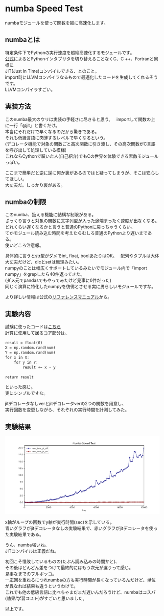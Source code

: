 # numba Speed Test  
numbaモジュールを使って関数を雑に高速化します。  
## numbaとは  
特定条件下でPythonの実行速度を超絶高速化するモジュールです。  
[公式](https://numba.pydata.org/)によるとPythonインタプリタを切り替えることなくC、C ++、Fortranと同様に  
JIT(Just In Time)コンパイルできる、とのこと。  
import時にLLVMコンパイラなるもので最適化したコードを生成してくれるそうです。  
LLVMコンパイラすごい。  

## 実装方法
このnumba最大のウリは実装の手軽さに尽きると思う。  
importして関数の上に一行「@jit」と書くだけ。  
本当にそれだけで早くなるのだから驚きである。  
それも低級言語に肉薄するレベルで早くなるという。  
(デコレータ機能で対象の関数ごと高次関数に引き渡し、その高次関数がC言語を呼び出して処理している模様)  
これならCythonで躓いた人(自己紹介)でもCの世界を体験できる素敵モジュールっぽい。   
  
ここまで簡単だと逆に逆に何か裏があるのではと疑ってしまうが、そこは安心してほしい。  
大丈夫だ。しっかり裏がある。  

## numbaの制限  
このnumba、扱える機能に結構な制限がある。  
ざっくり言うと対象の関数に文字列型が入った途端まったく速度が出なくなる。  
どれくらい遅くなるかと言うと普通のPythonに戻っちゃうくらい。  
てかモジュール読み込む時間を考えたらむしろ普通のPythonより遅いまである。   
使いどころ注意報。  
  
具体的に言うとstr型がダメでint, float, boolあたりはOK。  
配列やタプルは大体大丈夫だけど、dicとsetは無理みたい。  
numpyのことは幅広くサポートしているみたいでモジュール内で「import numpy」をgrepしたら40件返ってきた。  
(ダメ元でpandasでもやってみたけど見事に0件だった)  
同じく演算に特化したnumpyを彷彿とさせる実に男らしいモジュールですな。  
  
より詳しい情報は公式の[リファレンスマニュアル](http://numba.pydata.org/numba-doc/0.37.0/reference/index.html)から。  

## 実験内容
試験に使ったコードは[こちら](https://github.com/tomboy-jp/numba_speed_test/blob/master/numba_test.py)  
計算に使用して居るコア部分は、  
```
result = float(0)
X = np.random.rand(num)
Y = np.random.rand(num)
for x in X:
    for y in Y:
        result += x - y

return result
```
といった感じ。  
実にシンプルですな。  

jitデコレータなしverとjitデコレータverの2つの関数を用意し、  
実行回数を変更しながら、それぞれの実行時間を計測してみた。  

## 実験結果

![実行結果](https://raw.githubusercontent.com/tomboy-jp/numba_speed_test/master/result/result.png "実行結果")

x軸がループの回数でy軸が実行時間(sec)を示している。  
青いグラフがjitデコレータなしの実験結果で、赤いグラフがjitデコレータを使った実験結果である。  

うん、numba強いね。  
JITコンパイルは正義だね。  

初回こそ惜敗しているものの(たぶん読み込みの時間かと)、  
その後はどんどん差をつけて最終的にはもう次元が違うって感じ。  
見事なまでのフルボッコ。  
一応回を重ねるにつれnumbaの方も実行時間が長くなっているんだけど、単位が異なれば結果も違うというわけで。  
これでも他の低級言語に比べちゃまだまだ遅いんだろうけど、numbaはコスパ(効果/学習コスト)がすごいと思いました。  

以上です。
